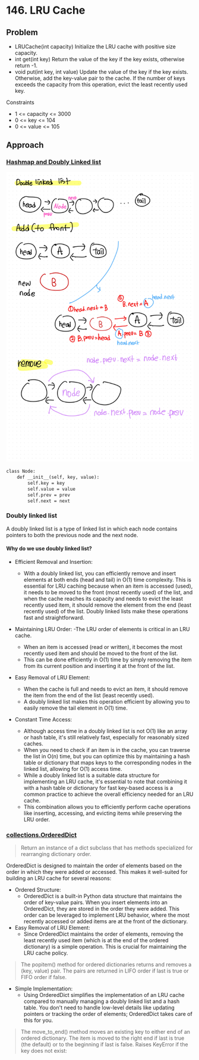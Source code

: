 # 146. LRU Cache

## Problem

- LRUCache(int capacity) Initialize the LRU cache with positive size capacity.
- int get(int key) Return the value of the key if the key exists, otherwise return -1.
- void put(int key, int value) Update the value of the key if the key exists. Otherwise, add the key-value pair to the cache. If the number of keys exceeds the capacity from this operation, evict the least recently used key.

Constraints

- 1 <= capacity <= 3000
- 0 <= key <= 104
- 0 <= value <= 105


## Approach

### [Hashmap and Doubly Linked list](/Algorithms/Linked%20List/146.%20LRU%20Cache/hash-doubly_linked_list.py)

![image](/Algorithms/Linked%20List/146.%20LRU%20Cache/images/146-1.jpg)

```python3
class Node:
    def __init__(self, key, value):
        self.key = key
        self.value = value
        self.prev = prev
        self.next = next
```

### Doubly linked list

A doubly linked list is a type of linked list in which each node contains pointers to both the previous node and the next node.

#### Why do we use doubly linked list?

- Efficient Removal and Insertion:
  - With a doubly linked list, you can efficiently remove and insert elements at both ends (head and tail) in O(1) time complexity.
  This is essential for LRU caching because when an item is accessed (used), it needs to be moved to the front (most recently used) of the list, and when the cache reaches its capacity and needs to evict the least recently used item, it should remove the element from the end (least recently used) of the list.
Doubly linked lists make these operations fast and straightforward.

- Maintaining LRU Order:
  -The LRU order of elements is critical in an LRU cache. 
  - When an item is accessed (read or written), it becomes the most recently used item and should be moved to the front of the list. 
  - This can be done efficiently in O(1) time by simply removing the item from its current position and inserting it at the front of the list.

- Easy Removal of LRU Element:

  - When the cache is full and needs to evict an item, it should remove the item from the end of the list (least recently used). 
  - A doubly linked list makes this operation efficient by allowing you to easily remove the tail element in O(1) time.

- Constant Time Access:

  - Although access time in a doubly linked list is not O(1) like an array or hash table, it's still relatively fast, especially for reasonably sized caches.
  - When you need to check if an item is in the cache, you can traverse the list in O(n) time, but you can optimize this by maintaining a hash table or dictionary that maps keys to the corresponding nodes in the linked list, allowing for O(1) access time.
  - While a doubly linked list is a suitable data structure for implementing an LRU cache, it's essential to note that combining it with a hash table or dictionary for fast key-based access is a common practice to achieve the overall efficiency needed for an LRU cache.
  - This combination allows you to efficiently perform cache operations like inserting, accessing, and evicting items while preserving the LRU order.

### [collections.OrderedDict](/Algorithms/Linked%20List/146.%20LRU%20Cache/ordered_dict.py)

> Return an instance of a dict subclass that has methods specialized for rearranging dictionary order.

OrderedDict is designed to maintain the order of elements based on the order in which they were added or accessed.
This makes it well-suited for building an LRU cache for several reasons:

- Ordered Structure:
  - OrderedDict is a built-in Python data structure that maintains the order of key-value pairs. When you insert elements into an OrderedDict, they are stored in the order they were added. This order can be leveraged to implement LRU behavior, where the most recently accessed or added items are at the front of the dictionary.
- Easy Removal of LRU Element:
  - Since OrderedDict maintains the order of elements, removing the least recently used item (which is at the end of the ordered dictionary) is a simple operation. This is crucial for maintaining the LRU cache policy.

> The popitem() method for ordered dictionaries returns and removes a (key, value) pair. The pairs are returned in LIFO order if last is true or FIFO order if false.

- Simple Implementation:
  - Using OrderedDict simplifies the implementation of an LRU cache compared to manually managing a doubly linked list and a hash table. You don't need to handle low-level details like updating pointers or tracking the order of elements; OrderedDict takes care of this for you.

> The move_to_end() method moves an existing key to either end of an ordered dictionary. The item is moved to the right end if last is true (the default) or to the beginning if last is false. Raises KeyError if the key does not exist: